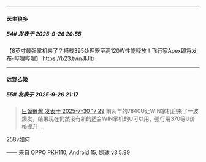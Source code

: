 ﻿
*****

####  医生狼多  
##### 54#       发表于 2025-9-26 20:55

【8英寸最强掌机来了？搭载395处理器至高120W性能释放！飞行家Apex即将发布-哔哩哔哩】 https://b23.tv/nJIJltr


*****

####  远野乙姬  
##### 55#       发表于 2025-9-26 21:17

<blockquote><a href="httphttps://stage1st.com/2b/forum.php?mod=redirect&amp;goto=findpost&amp;pid=68185572&amp;ptid=2257673" target="_blank">巨馍蘸酱 发表于 2025-7-30 17:29</a>
前两年的7840U让WIN掌机迎来了一波爆发，结果现在仍然没有新的适合WIN掌机的U可以用，强行用370等U价格提升 ...</blockquote>
258v如何

—— 来自 OPPO PKH110, Android 15, [鹅球](https://www.pgyer.com/GcUxKd4w) v3.5.99

